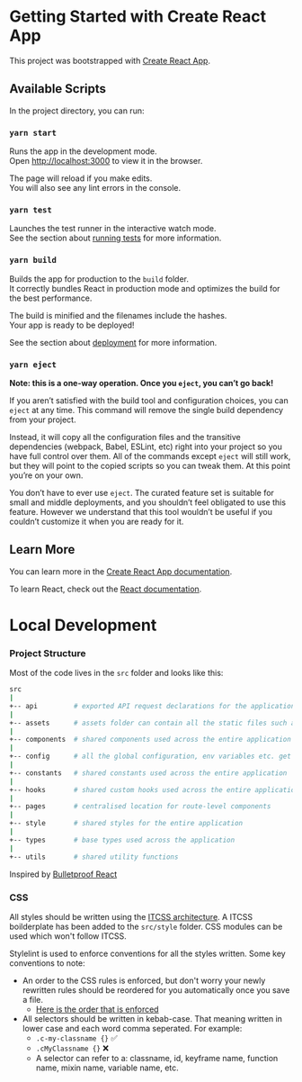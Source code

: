 # Getting Started with Create React App

This project was bootstrapped with [Create React App](https://github.com/facebook/create-react-app).

## Available Scripts

In the project directory, you can run:

### `yarn start`

Runs the app in the development mode.\
Open [http://localhost:3000](http://localhost:3000) to view it in the browser.

The page will reload if you make edits.\
You will also see any lint errors in the console.

### `yarn test`

Launches the test runner in the interactive watch mode.\
See the section about [running tests](https://facebook.github.io/create-react-app/docs/running-tests) for more information.

### `yarn build`

Builds the app for production to the `build` folder.\
It correctly bundles React in production mode and optimizes the build for the best performance.

The build is minified and the filenames include the hashes.\
Your app is ready to be deployed!

See the section about [deployment](https://facebook.github.io/create-react-app/docs/deployment) for more information.

### `yarn eject`

**Note: this is a one-way operation. Once you `eject`, you can’t go back!**

If you aren’t satisfied with the build tool and configuration choices, you can `eject` at any time. This command will remove the single build dependency from your project.

Instead, it will copy all the configuration files and the transitive dependencies (webpack, Babel, ESLint, etc) right into your project so you have full control over them. All of the commands except `eject` will still work, but they will point to the copied scripts so you can tweak them. At this point you’re on your own.

You don’t have to ever use `eject`. The curated feature set is suitable for small and middle deployments, and you shouldn’t feel obligated to use this feature. However we understand that this tool wouldn’t be useful if you couldn’t customize it when you are ready for it.

## Learn More

You can learn more in the [Create React App documentation](https://facebook.github.io/create-react-app/docs/getting-started).

To learn React, check out the [React documentation](https://reactjs.org/).

# Local Development

### Project Structure
Most of the code lives in the `src` folder and looks like this:
```sh
src
|
+-- api         # exported API request declarations for the application
|
+-- assets      # assets folder can contain all the static files such as images, fonts, etc.
|
+-- components  # shared components used across the entire application
|
+-- config      # all the global configuration, env variables etc. get exported from here and used in the app
|
+-- constants   # shared constants used across the entire application
|
+-- hooks       # shared custom hooks used across the entire application
|
+-- pages       # centralised location for route-level components
|
+-- style       # shared styles for the entire application
|
+-- types       # base types used across the application
|
+-- utils       # shared utility functions
```

Inspired by [Bulletproof React](https://github.com/alan2207/bulletproof-react)

### CSS

All styles should be written using the [ITCSS architecture](https://www.xfive.co/blog/itcss-scalable-maintainable-css-architecture/). A ITCSS boilderplate has been added to the `src/style` folder. CSS modules can be used which won't follow ITCSS.

Stylelint is used to enforce conventions for all the styles written. Some key conventions to note:
- An order to the CSS rules is enforced, but don't worry your newly rewritten rules should be reordered for you automatically once you save a file.
  - [Here is the order that is enforced](https://github.com/stormwarning/stylelint-config-recess-order/blob/main/index.js)
- All selectors should be written in kebab-case. That meaning written in lower case and each word comma seperated. For example: 
  - `.c-my-classname {}` ✅
  - `.cMyClassname {}` ❌
  - A selector can refer to a: classname, id, keyframe name, function name, mixin name, variable name, etc.
